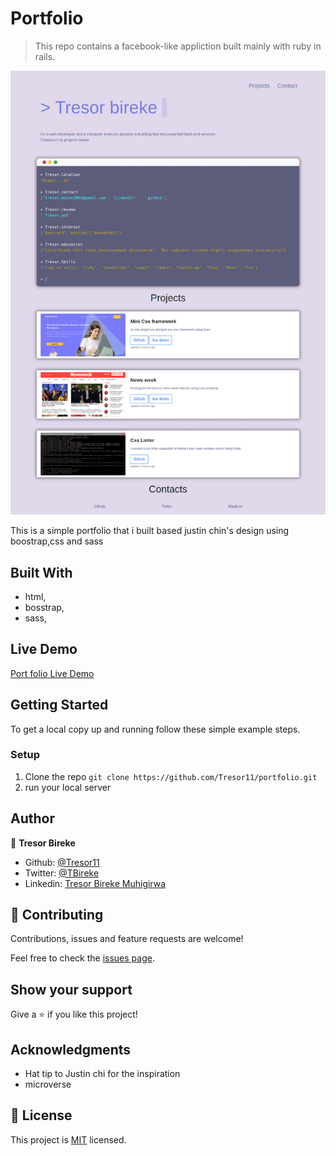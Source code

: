# Portfolio

> This repo contains a facebook-like appliction built mainly with ruby in rails.

![screenshot](./screencapture-tresor11-github-io-portfolio-1583446534410%20(1).png)

This is a simple portfolio that i built based justin chin's design using boostrap,css and sass

## Built With

- html,
- bosstrap,
- sass,

## Live Demo

[Port folio Live Demo](https://tresor11.github.io/portfolio/)


## Getting Started


To get a local copy up and running follow these simple example steps.

### Setup
1. Clone the repo ``` git clone https://github.com/Tresor11/portfolio.git  ```
2. run your local server

## Author

👤 **Tresor Bireke**

- Github: [@Tresor11](https://github.com/Tresor11)
- Twitter: [@TBireke](https://twitter.com/TBireke)
- Linkedin: [Tresor Bireke Muhigirwa](https://www.linkedin.com/in/tr%C3%A9sor-bireke-3b7443188/
)

## 🤝 Contributing

Contributions, issues and feature requests are welcome!

Feel free to check the [issues page](issues/).

## Show your support

Give a ⭐️ if you like this project!

## Acknowledgments

- Hat tip to Justin chi for the inspiration
- microverse

## 📝 License

This project is [MIT](lic.url) licensed.
